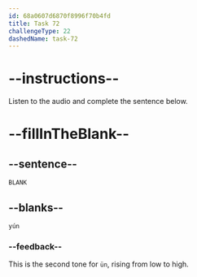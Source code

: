 ```yaml
---
id: 68a0607d6870f8996f70b4fd
title: Task 72
challengeType: 22
dashedName: task-72
---
```


<!-- (Audio) A: yún -->

# --instructions--

Listen to the audio and complete the sentence below.

# --fillInTheBlank--

## --sentence--

`BLANK`

## --blanks--

`yún`

### --feedback--

This is the second tone for `ün`, rising from low to high.
